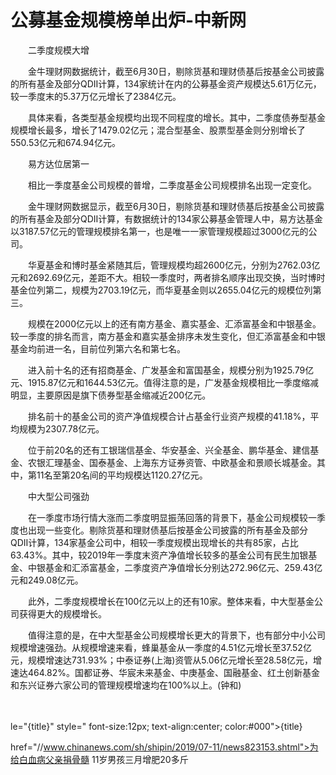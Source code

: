 # 公募基金规模榜单出炉-中新网

　　二季度规模大增

　　金牛理财网数据统计，截至6月30日，剔除货基和理财债基后按基金公司披露的所有基金及部分QDII计算，134家统计在内的公募基金资产规模达5.61万亿元，较一季度末的5.37万亿元增长了2384亿元。

　　具体来看，各类型基金规模均出现不同程度的增长。其中，二季度债券型基金规模增长最多，增长了1479.02亿元；混合型基金、股票型基金则分别增长了550.53亿元和674.94亿元。

　　易方达位居第一

　　相比一季度基金公司规模的普增，二季度基金公司规模排名出现一定变化。

　　金牛理财网数据显示，截至6月30日，剔除货基和理财债基后按基金公司披露的所有基金及部分QDII计算，有数据统计的134家公募基金管理人中，易方达基金以3187.57亿元的管理规模排名第一，也是唯一一家管理规模超过3000亿元的公司。

　　华夏基金和博时基金紧随其后，管理规模均超2600亿元，分别为2762.03亿元和2692.69亿元，差距不大。相较一季度时，两者排名顺序出现交换，当时博时基金位列第二，规模为2703.19亿元，而华夏基金则以2655.04亿元的规模位列第三。

　　规模在2000亿元以上的还有南方基金、嘉实基金、汇添富基金和中银基金。较一季度的排名而言，南方基金和嘉实基金排序未发生变化，但汇添富基金和中银基金均前进一名，目前位列第六名和第七名。

　　进入前十名的还有招商基金、广发基金和富国基金，规模分别为1925.79亿元、1915.87亿元和1644.53亿元。值得注意的是，广发基金规模相比一季度缩减明显，主要原因是旗下债券型基金缩减近200亿元。

　　排名前十的基金公司的资产净值规模合计占基金行业资产规模的41.18%，平均规模为2307.78亿元。

　　位于前20名的还有工银瑞信基金、华安基金、兴全基金、鹏华基金、建信基金、农银汇理基金、国泰基金、上海东方证券资管、中欧基金和景顺长城基金。其中，第11名至第20名间的平均规模达1120.27亿元。

　　中大型公司强劲

　　在一季度市场行情大涨而二季度明显振荡回落的背景下，基金公司规模较一季度也出现一些变化。剔除货基和理财债基后按基金公司披露的所有基金及部分QDII计算，134家基金公司中，相较一季度规模出现增长的共有85家，占比63.43%。其中，较2019年一季度末资产净值增长较多的基金公司有民生加银基金、中银基金和汇添富基金，二季度资产净值增长分别达272.96亿元、259.43亿元和249.08亿元。

　　此外，二季度规模增长在100亿元以上的还有10家。整体来看，中大型基金公司获得更大的规模增长。

　　值得注意的是，在中大型基金公司规模增长更大的背景下，也有部分中小公司规模增速强劲。从规模增速来看，蜂巢基金从一季度的4.51亿元增长至37.52亿元，规模增速达731.93%；中泰证券(上海)资管从5.06亿元增长至28.58亿元，增速达464.82%。国都证券、华宸未来基金、中庚基金、国融基金、红土创新基金和东兴证券六家公司的管理规模增速均在100%以上。(钟和)

　

le="{title}" style=" font-size:12px; text-align:center; color:#000">{title}

href="//www.chinanews.com/sh/shipin/2019/07-11/news823153.shtml">为给白血病父亲捐骨髓 11岁男孩三月增肥20多斤
